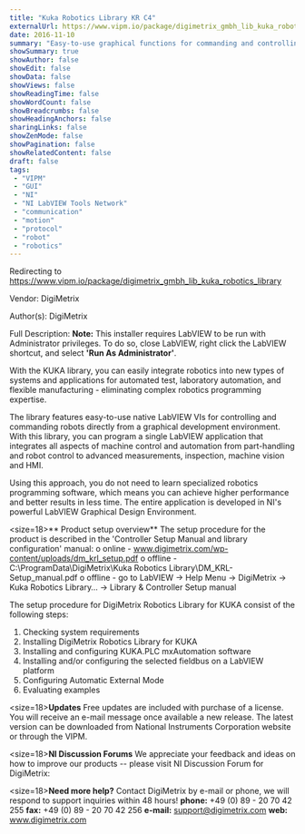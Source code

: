 ```yaml
---
title: "Kuka Robotics Library KR C4"
externalUrl: https://www.vipm.io/package/digimetrix_gmbh_lib_kuka_robotics_library
date: 2016-11-10
summary: "Easy-to-use graphical functions for commanding and controlling KUKA robotics directly from the NI LabVIEW graphical development environment."
showSummary: true
showAuthor: false
showEdit: false
showData: false
showViews: false
showReadingTime: false
showWordCount: false
showBreadcrumbs: false
showHeadingAnchors: false
sharingLinks: false
showZenMode: false
showPagination: false
showRelatedContent: false
draft: false
tags:
 - "VIPM"
 - "GUI"
 - "NI"
 - "NI LabVIEW Tools Network"
 - "communication"
 - "motion"
 - "protocol"
 - "robot"
 - "robotics"
---
```


Redirecting to https://www.vipm.io/package/digimetrix_gmbh_lib_kuka_robotics_library

Vendor: DigiMetrix

Author(s): DigiMetrix
 
Full Description:
**Note:** This installer requires LabVIEW to be run with Administrator privileges.  To do so, close LabVIEW, right click the LabVIEW shortcut, and select **'Run As Administrator'**.

With the KUKA library, you can easily integrate robotics into new types of systems and applications for automated test, laboratory automation, and flexible manufacturing - eliminating complex robotics programming expertise. 

The library features easy-to-use native LabVIEW VIs for controlling and commanding robots directly from a graphical development environment. With this library, you can program a single LabVIEW application that integrates all aspects of machine control and automation from part-handling and robot control to advanced measurements, inspection, machine vision and HMI. 

Using this approach, you do not need to learn specialized robotics programming software, which means you can achieve higher performance and better results in less time. The entire application is developed in NI's powerful LabVIEW Graphical Design Environment.

<size=18>** Product setup overview**</size>
The setup procedure for the product is described in the 'Controller Setup Manual and library configuration' manual:
o	online - www.digimetrix.com/wp-content/uploads/dm_krl_setup.pdf
o	offline - C:\\ProgramData\\DigiMetrix\\Kuka Robotics Library\\DM_KRL-Setup_manual.pdf
o	offline - go to LabVIEW -> Help Menu -> DigiMetrix -> Kuka Robotics Library… -> Library & Controller Setup manual

The setup procedure for DigiMetrix Robotics Library for KUKA consist of the following steps:
1.	Checking system requirements 
2.	Installing DigiMetrix Robotics Library for KUKA
3.	Installing and configuring KUKA.PLC mxAutomation software
4.	Installing and/or configuring the selected fieldbus on a LabVIEW platform
5.	Configuring Automatic External Mode
6. Evaluating examples

<size=18>**Updates**</size>
Free updates are included with purchase of a license. You will receive an e-mail message once available a new release.
The latest version can be downloaded from National Instruments Corporation website or through the VIPM.

<size=18>**NI Discussion Forums**</size>
We appreciate your feedback and ideas on how to improve our products -- please visit NI Discussion Forum for DigiMetrix:

<size=18>**Need more help?**</size>
Contact DigiMetrix by e-mail or phone, we will respond to support inquiries within 48 hours!
**phone:**  +49 (0) 89 - 20 70 42 255
**fax:**      +49 (0) 89 - 20 70 42 256
**e-mail:**  support@digimetrix.com
**web:**     www.digimetrix.com